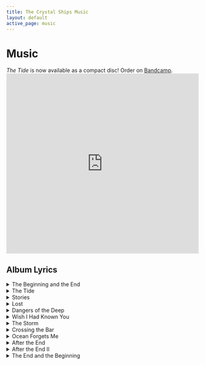 ```yaml
---
title: The Crystal Ships Music
layout: default
active_page: music
---
```


<div class="box">
  <div class="box-content">
    <h1>Music</h1>
    <em>The Tide</em> is now available as a compact disc! Order on <a href="https://thecrystalships.bandcamp.com" target="_blank">Bandcamp</a>.
  </div>
</div>

<div class="box">
  <div class="box-content">
    <iframe style="border: 0; width: 100%; height: 472px;"
      src="https://bandcamp.com/EmbeddedPlayer/album=2889781778/size=large/bgcol=ffffff/linkcol=63b2cc/artwork=none/transparent=true/"
      seamless>
      <a href="http://thecrystalships.bandcamp.com/album/the-tide">The Tide by The Crystal Ships</a>
    </iframe>
  </div>
</div>

<h2>Album Lyrics</h2>

<details class="track-listing">
  <summary>The Beginning and the End</summary>
  <div class="lyrics">
    <p>
      I will sail across the sea<br>
      To find the answers that I seek<br>
      To find the truth out in the deep
    </p>
    <p>
      Leave behind both friends and home<br>
      Sail into the world unknown<br>
      Live the life I’ve longed to know
    </p>
  </div>
</details>

<details class="track-listing">
  <summary>The Tide</summary>
  <div class="lyrics">
    <p>
      I was born by the sea<br>
      Ocean air in my lungs and the tide at my feet<br>
      And the tide calls to me<br>
      To sail out into the deep
    </p>
    <p>
      And if I fall into the deep<br>
      I’m coming home the tide will carry me<br>
      The tide will carry me home
    </p>
    <p>
      Lullabies and your eyes<br>
      Are calling me home and I can’t ignore<br>
      The denial that I saw in your smile<br>
      When I set out into the unknown
    </p>
  </div>
</details>

<details class="track-listing">
  <summary>Stories</summary>
  <div class="lyrics">
    <p>
      There is a story that you hold<br>
      that is waiting to be told<br>
      out on the sea away from home in a world you don’t know
    </p>
    <p>
      Close your eyes and realize<br>
      Now is the time to be alive<br>
      All you’ve seen and all you know<br>
      Are only stories you’ve been told<br>
      So go chase a world of your own<br>
      And watch your story unfold
    </p>
  </div>
</details>

<details class="track-listing">
  <summary>Lost</summary>
  <div class="lyrics">
    <p>
      There’s gotta be something for me in the world out there<br>
      if only I could get past my doorstep<br>
      I had never heard the call of the world beyond the shore<br>
      but your words spoke to me and now my heart yearns for more
    </p>
    <p>
      There’s more than what I know, and<br>
      I’ll be lost till I find you
    </p>
    <p>
      I know there are answers out there for me to find<br>
      I will sail the ocean blue to find the truth
    </p>
    <p>
      I know I’m lost in a world alone<br>
      I will be lost until I find my home
    </p>
  </div>
</details>

<details class="track-listing">
  <summary>Dangers of the Deep</summary>
  <div class="lyrics">
    <p>
      They were sure you did not exist<br>
      You were just a legend and a myth<br>
      A little white lie mothers told their kids<br>
      To keep them safe from the dangers of the deep
    </p>
    <p>
      Until the day you made history<br>
      When you washed up on the beach<br>
      And unravelled a mystery<br>
      What lies beneath? What’s hiding in the deep?
    </p>
  </div>
</details>

<details class="track-listing">
  <summary>Wish I Had Known You</summary>
  <div class="lyrics">
    <p>
      Through the fog I can see<br>
      The light as it breaks through to me<br>
      In the cold we are clenching our teeth<br>
      We feel the mist off the see<br>
      And with each passing wave<br>
      I clench my teeth tighter again<br>
      And ponder the change the sea tends to make<br>
      With each passing day and each passing wave
    </p>
    <p>
      Wish I had known, wish that I had really know you<br>
      The way I should have known you
    </p>
    <p>
      The ocean breeze<br>
      It seems to speak to me<br>
      I feel I’m getting closer
    </p>
    <p>
      I’ve crossed the sea to know your heart<br>
      And I know I’m not that far<br>
      I know the way you lived your life<br>
      And I know I want to live mine
    </p>
  </div>
</details>

<details class="track-listing">
  <summary>The Storm</summary>
  <div class="lyrics">
    <p>
      I feel the rain on my skin<br>
      As the darkness closes in<br>
      And the waves pull me down<br>
      I’m getting closer now
    </p>
    <p>
      Do your best to make it home tonight
    </p>
  </div>
</details>

<details class="track-listing">
  <summary>Crossing the Bar</summary>
  <div class="lyrics">
    <p>
      I’ll keep trying to keep my head above the water<br>
      As long as you keep holding on<br>
      I’ll keep fighting for as long as I have strength left<br>
      But I doubt that I’ll be long
    </p>
    <p>
      Into the deep and onto the stars<br>
      Sing me to sleep when I cross the bar
    </p>
    <p>
      If you love me let me go
    </p>
    <p>
      You and I fought long and hard we fought a good fight<br>
      And I am not ashamed<br>
      Of who I am or where I’ve been or where I’m going<br>
      No I am not afraid, as I go
    </p>
    <p>
      Into the deep and onto the stars<br>
      Sing me to sleep when I cross the bar
    </p>
    <p>
      If you love me let me go<br>
      I’ve been longing for my home
    </p>
    <p>
      Look into my eyes<br>
      I just need to hear you say goodbye<br>
      It’s been a long, long night<br>
      I just need to hear you say goodbye<br>
      And good night
    </p>
  </div>
</details>

<details class="track-listing">
  <summary>Ocean Forgets Me</summary>
  <div class="lyrics">
    <p>
      Cold and lost in the ocean in a world I’ve come to know<br>
      As this ship sinks into the water and leaves me alone<br>
      Stars break through the clouds and shine down on this last night of my life<br>
      As I fight not to drown, as I fight to survive
    </p>
    <p>
      And the ocean pulls me under<br>
      In its fierce unyielding grasp<br>
      As my future’s torn asunder<br>
      I feel your heart at last
    </p>
    <p>
      The storm rages on after I’m gone<br>
      And the ocean forgets me<br>
      I am calm as the storm rages on<br>
      My story goes on<br>
      And the ocean forgets me
    </p>
    <p>
      And pulls me under<br>
      In its fierce unyielding grasp<br>
      As my future’s torn asunder<br>
      I feel your heart at last<br>
      And the currents pull me deeper<br>
      Into the depths of the sea<br>
      I know my story will continue<br>
      As the ocean forgets me
    </p>
  </div>
</details>

<details class="track-listing">
  <summary>After the End</summary>
  <div class="lyrics">
    <p>
      I have a world to hope for<br>
      That I’ve never seen<br>
      But somehow I know<br>
      The ocean waves are guiding me onwards<br>
      To that faroff place<br>
      Where I long to go
    </p>
    <p>
      The ocean held me, took me for its own<br>
      And the tide carried me home<br>
      To the sea of glass and fire that I saw in your life<br>
      When I first felt the tide<br>
      Calling me to go
    </p>
    <p>
      This world is here for the waiting<br>
      And the hopeful<br>
      Out on the sea<br>
      Find your heart in the journey<br>
      Into the ocean<br>
      Into history
    </p>
    <p>
      The songs you sing will never die<br>
      The life you lived keeps you alive<br>
      Your story begins after the end
    </p>
  </div>
</details>

<details class="track-listing">
  <summary>After the End II</summary>
  <div class="lyrics">
    <p>
      Late night<br>
      I see your eyes<br>
      Searching for something you won’t find
    </p>
    <p>
      I am creation and destruction<br>
      Both a beginning and an end<br>
      I am creation and destruction<br>
      I will bring you home again
    </p>
    <p>
      So here is hope for every sailor<br>
      Who leaves home in search of more<br>
      I will be there when it’s over<br>
      I’ll bring you home after the war
    </p>
    <p>
      So when you reach your final chapter<br>
      And you round your final bend<br>
      I will meet you at the finish<br>
      I’ll bring you home after the end
    </p>
  </div>
</details>

<details class="track-listing">
  <summary>The End and the Beginning</summary>
  <div class="lyrics">
    <p>
      In the beginning and the end<br>
      The world goes on without me<br>
      In the beginning and the end<br>
      I ask myself the question<br>
      How will I be remembered?
    </p>
    <p>
      The colours fade<br>
      As the tide takes me away<br>
      The colours fade<br>
      But the memories remain
    </p>
  </div>
</details>
